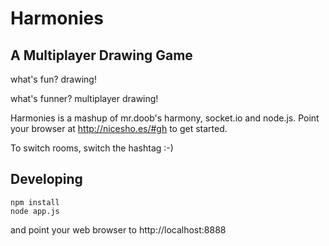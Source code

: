 Harmonies
=========

A Multiplayer Drawing Game
--------------------------

what's fun? drawing!

what's funner? multiplayer drawing!

Harmonies is a mashup of mr.doob's harmony, socket.io and node.js. Point your
browser at http://nicesho.es/#gh to get started.

To switch rooms, switch the hashtag :-)

Developing
----------

    npm install
    node app.js

and point your web browser to http://localhost:8888

